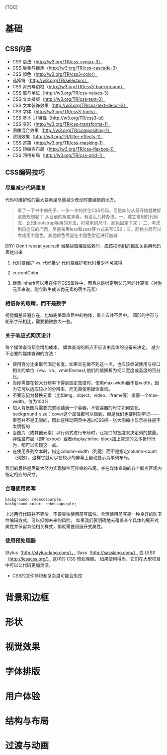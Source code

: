 [TOC]

# 基础
## CSS内容
- CSS 语法（http://w3.org/TR/css-syntax-3）
- CSS 层叠与继承（http://w3.org/TR/css-cascade-3）
- CSS 颜色（http://w3.org/TR/css3-color）
- 选择符（http://w3.org/TR/selectors）
- CSS 背景与边框（http://w3.org/TR/css3-background）
- CSS 值与单位（http://w3.org/TR/css-values-3）
- CSS 文本排版（http://w3.org/TR/css-text-3）
- CSS 文本装饰效果（http://w3.org/TR/css-text-decor-3）
- CSS 字体（http://w3.org/TR/css3-fonts）
- CSS 基本 UI 特性（http://w3.org/TR/css3-ui）
- CSS 变形（http://w3.org/TR/css-transforms-1）
- 图像混合效果（http://w3.org/TR/compositing-1）
- 滤镜效果（http://w3.org/TR/filter-effects-1）
- CSS 遮罩（http://w3.org/TR/css-masking-1）
- CSS 伸缩盒布局（http://w3.org/TR/css-flexbox-1）
- CSS 网格布局（http://w3.org/TR/css-grid-1）

## CSS编码技巧
### 尽量减少代码重复
代码可维护性的最大要素是尽量减少改动时要编辑的地方。
> 看了一下书中的例子，一步一步的优化CSS代码，但是如何从最开始就做好这些规划呢？
> 从目前的角度来看，有这么几种办法。一、建立常用的代码库，比如bootstrap等用的方法，将常用的尺寸、颜色固定下来；
> 二、考虑到自适应的问题，尽量采用less和sass等方式来写CSS；三、颜色方面可以考虑用主题色，其他颜色尽量在主题色附近进行加减

DRY: Don't repeat yourself
当某些值相互依赖时，应该把他们的相互关系用代码表达出来

1. 代码易维护 vs. 代码量少
代码易维护和代码量少不可兼得

2. currentColor
3. 继承
inherit可以用在任何CSS属性中，而且总是绑定到父元素的计算值（对伪元素来说，则会取生成该伪元素的宿主元素）

### 相信你的眼睛，而不是数字
视觉偏差普遍存在，比如完美垂直居中的物体，看上去并不居中。
圆形的字形与矩形字形相比，需要稍微放大一些。

### 关于响应式网页设计
每个媒体查询都会增加成本。
媒体查询的断点不应该由具体的设备来决定。
减少不必要的媒体查询的方法：
- 使用百分比来取代固定长度。如果实在做不到这一点，也应该尝试使用与视口相关的单位（vw、vh、vmin和vmax),他们的值解析为视口宽度或高度的百分比。
- 当你需要在较大分辨率下得到固定宽度时，使用max-width而不是width，因为它可以适应较小的分辨率，而无需使用媒体查询。
- 不要忘记为替换元素（比如img、object、video、iframe等）设置一个max-width，值为100%
- 加入背景图片需要完整地铺满一个容器，不管容器的尺寸如何变化，background-size：cover这个属性都可以做到。但是我们也要时刻牢记——带宽并不是无限的，因此在移动网页中通过CSS把一张大图缩小显示往往是不太明智的
- 当图片（或其他元素）以行列式进行布局时，让视口的宽度来决定列的数量。弹性盒布局（即Flexbox）或者display:inline-block加上常规的文本折行行为，都可以实现这一点。
- 在使用多列文本时，指定column-width（列宽）而不是指定column-count（列数），这样它就可以在较小的屏幕上自动显示为单列布局。

我们的思路是尽最大努力实现弹性可伸缩的布局，并在媒体查询的各个断点区间内指定相应的尺寸。

### 合理使用简写
```css
background: rebeccapurple;
background-color: rebeccapurple;
```
上述两行代码并不等价。不要害怕使用简写属性。合理使用简写是一种良好的防卫性编码方式，可以抵御未来的风险。
如果我们要明确地去覆盖某个具体的展开式属性并保留其他相关样式，那就需要用展开式属性。

### 使用预处理器
Stylus（http://stylus-lang.com/）、 Sass（http://sasslang.com/） 或 LESS（http://lesscss.org/） 这样的 CSS 预处理器。
如果使用得当，它们在大型项目中可以让代码更加灵活。
- CSS的文件体积和复杂度可能会失控
# 背景和边框
# 形状
# 视觉效果
# 字体排版
# 用户体验
# 结构与布局
# 过渡与动画
